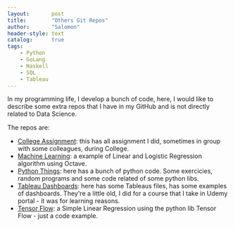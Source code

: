 ```yaml
---
layout:       post
title:        "Others Git Repos"
author:       "Salomon"
header-style: text
catalog:      true
tags:
    - Python
    - GoLang
    - Haskell
    - SQL
    - Tableau
---
```


In my programming life, I develop a bunch of code, here, I would like to describe some extra repos that I have in my GitHub and is not directly related to Data Science.

The repos are: 
  - [College Assignment](https://github.com/salomaoalves/College-Assignment): this has all assignment I did, sometimes in group with some colleagues, during College.
  - [Machine Learning](https://github.com/salomaoalves/MachineLearning): a example of Linear and Logistic Regression algorithm using Octave.
  - [Python Things](https://github.com/salomaoalves/PythonThings): here has a bunch of python code. Some exercicies, random programs and some code related of some python libs.
  - [Tableau Dashboards](https://github.com/salomaoalves/TableauDashboards): here has some Tableaus files, has some examples of dashboards. They're a little old, I did for a course that I take in Udemy portal - it was for learning reasons.
  - [Tensor Flow](https://github.com/salomaoalves/TensorFlow): a Simple Linear Regression using the python lib Tensor Flow - just a code example.